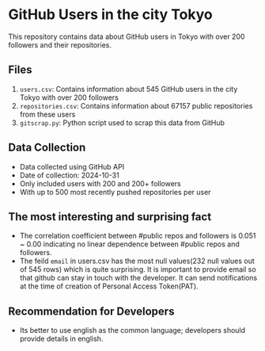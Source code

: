 # GitHub Users in the city Tokyo

This repository contains data about GitHub users in Tokyo with over 200 followers and their repositories.

## Files

1. `users.csv`: Contains information about 545 GitHub users in the city Tokyo with over 200 followers
2. `repositories.csv`: Contains information about 67157 public repositories from these users
3. `gitscrap.py`: Python script used to scrap this data from GitHub

## Data Collection

- Data collected using GitHub API
- Date of collection: 2024-10-31
- Only included users with 200 and 200+ followers
- With up to 500 most recently pushed repositories per user


## The most interesting and surprising fact

- The correlation coefficient between #public repos and followers is 0.051 ~ 0.00 indicating no linear dependence between #public repos and followers.
- The feild `email` in users.csv has the most null values(232 null values out of 545 rows) which is quite surprising. It is important to provide email so that github can stay in touch with the developer. It can send notifications at the time of creation of Personal Access Token(PAT).

## Recommendation for Developers 
- Its better to use english as the common language; developers should provide details in english.
